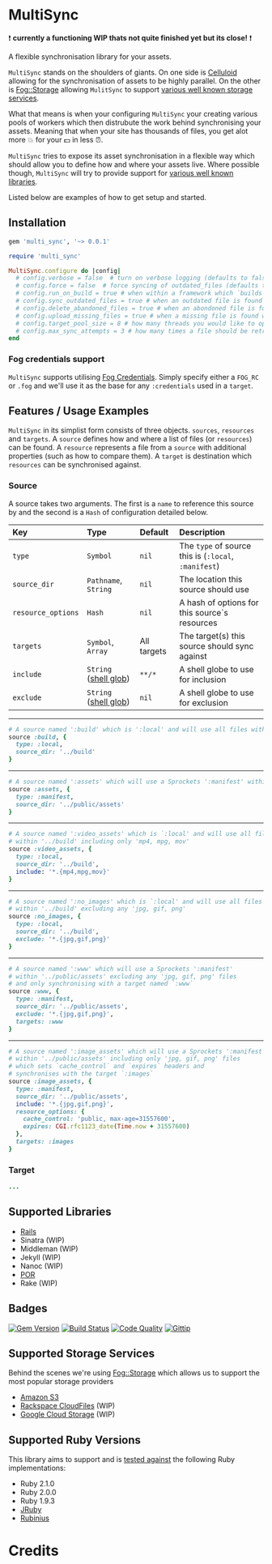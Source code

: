 # MultiSync

:heavy_exclamation_mark: **currently a functioning WIP thats not quite finished yet but its close!** :heavy_exclamation_mark:

A flexible synchronisation library for your assets.

`MultiSync` stands on the shoulders of giants. On one side is [Celluloid](http://celluloid.io) allowing for the synchronisation of assets to be highly parallel. On the other is [Fog::Storage](https://github.com/fog/fog) allowing `MulitSync` to support [various well known storage services](#storage-services).

What that means is when your configuring `MultiSync` your creating various pools of workers which then distrubute the work behind synchronising your assets. Meaning that when your site has thousands of files, you get alot more :boom: for your :dollar: in less :alarm_clock:.

`MultiSync` tries to expose its asset synchronisation in a flexible way which should allow you to define how and where your assets live. Where possible though, `MultiSync` will try to provide support for [various well known libraries](#supported-libraries).

Listed below are examples of how to get setup and started.

## Installation

```ruby
gem 'multi_sync', '~> 0.0.1'
```

```ruby
require 'multi_sync'

MultiSync.configure do |config|
  # config.verbose = false  # turn on verbose logging (defaults to false)
  # config.force = false  # force syncing of outdated_files (defaults to false)
  # config.run_on_build = true # when within a framework which `builds` assets, whether to sync afterwards (defaults to true)
  # config.sync_outdated_files = true # when an outdated file is found whether to replace it (defaults to true)
  # config.delete_abandoned_files = true # when an abondoned file is found whether to remove it (defaults to true)
  # config.upload_missing_files = true # when a missing file is found whether to upload it (defaults to true)
  # config.target_pool_size = 8 # how many threads you would like to open for each target (defaults to the amount of CPU core's your machine has)
  # config.max_sync_attempts = 3 # how many times a file should be retried if there was an error during sync (defaults to 3)
end
```

### Fog credentials support

`MultiSync` supports utilising [Fog Credentials](http://fog.io/about/getting_started.html#credentials). Simply specify either a `FOG_RC` or `.fog` and we'll use it as the base for any `:credentials` used in a `target`.

## Features / Usage Examples

`MultiSync` in its simplist form consists of three objects. `sources`, `resources` and `targets`. A `source` defines how and where a list of files (or `resources`) can be found. A `resource` represents a file from a `source` with additional properties (such as how to compare them). A `target` is destination which `resources` can be synchronised against.

### Source

A source takes two arguments. The first is a `name` to reference this source by and the second is a `Hash` of configuration detailed below.

| Key | Type | Default | Description |
| :-- | :--- | :------ | :---------- |
| `type` | `Symbol` | `nil` | The `type` of source this is (`:local`, `:manifest`) |
| `source_dir` | `Pathname`, `String` | `nil` | The location this source should use |
| `resource_options` | `Hash` | `nil` | A hash of options for this source`s resources |
| `targets` | `Symbol`, `Array` | All targets | The target(s) this source should sync against |
| `include` | `String` ([shell glob](http://www.ruby-doc.org/core-2.1.1/Dir.html#method-c-glob)) | `**/*` | A shell globe to use for inclusion |
| `exclude` | `String` ([shell glob](http://www.ruby-doc.org/core-2.1.1/Dir.html#method-c-glob)) | `nil` | A shell globe to use for exclusion |
___

```ruby
# A source named ':build' which is ':local' and will use all files within '../build'
source :build, {
  type: :local,
  source_dir: '../build'
}
```
___

```ruby
# A source named ':assets' which will use a Sprockets ':manifest' within '../public/assets'
source :assets, {
  type: :manifest,
  source_dir: '../public/assets'
}
```
___

```ruby
# A source named ':video_assets' which is `:local' and will use all files
# within '../build' including only 'mp4, mpg, mov'
source :video_assets, {
  type: :local,
  source_dir: '../build',
  include: '*.{mp4,mpg,mov}'
}
```
___

```ruby
# A source named ':no_images' which is `:local' and will use all files
# within '../build' excluding any 'jpg, gif, png'
source :no_images, {
  type: :local,
  source_dir: '../build',
  exclude: '*.{jpg,gif,png}'
}
```
___

```ruby
# A source named ':www' which will use a Sprockets ':manifest'
# within '../public/assets' excluding any 'jpg, gif, png' files
# and only synchronising with a target named `:www`
source :www, {
  type: :manifest,
  source_dir: '../public/assets',
  exclude: '*.{jpg,gif,png}',
  targets: :www
}
```
___

```ruby
# A source named ':image_assets' which will use a Sprockets ':manifest'
# within '../public/assets' including only 'jpg, gif, png' files
# which sets `cache_control` and `expires` headers and
# synchronises with the target `:images`
source :image_assets, {
  type: :manifest,
  source_dir: '../public/assets',
  include: '*.{jpg,gif,png}',
  resource_options: {
    cache_control: 'public, max-age=31557600',
    expires: CGI.rfc1123_date(Time.now + 31557600)
  },
  targets: :images
}
```

### Target

```ruby
...
```


## Supported Libraries

- [Rails](https://github.com/karlfreeman/multi_sync/wiki/rails)
- Sinatra (WIP)
- Middleman (WIP)
- Jekyll (WIP)
- Nanoc (WIP)
- [POR](https://github.com/karlfreeman/multi_sync/wiki/por)
- Rake (WIP)

## Badges

[![Gem Version](http://img.shields.io/gem/v/multi_sync.svg)][gem]
[![Build Status](http://img.shields.io/travis/karlfreeman/multi_sync.svg)][travis]
[![Code Quality](http://img.shields.io/codeclimate/github/karlfreeman/multi_sync.svg)][codeclimate]
[![Gittip](http://img.shields.io/gittip/karlfreeman.svg)][gittip]

## Supported Storage Services

Behind the scenes we're using [Fog::Storage](http://fog.io/storage) which allows us to support the most popular storage providers

- [Amazon S3](http://aws.amazon.com/s3)
- [Rackspace CloudFiles](http://www.rackspace.com/cloud/files) (WIP)
- [Google Cloud Storage](https://developers.google.com/storage) (WIP)

## Supported Ruby Versions

This library aims to support and is [tested against][travis] the following Ruby
implementations:

- Ruby 2.1.0
- Ruby 2.0.0
- Ruby 1.9.3
- [JRuby][jruby]
- [Rubinius][rubinius]

# Credits

[gem]: https://rubygems.org/gems/multi_sync
[travis]: http://travis-ci.org/karlfreeman/multi_sync
[codeclimate]: https://codeclimate.com/github/karlfreeman/multi_sync
[gittip]: https://www.gittip.com/karlfreeman
[jruby]: http://www.jruby.org
[rubinius]: http://rubini.us
